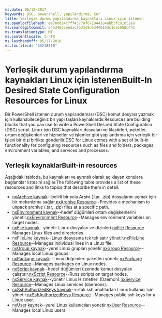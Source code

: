 ```yaml
---
ms.date: 06/12/2017
keywords: DSC, powershell, yapılandırma, Kur
title: Yerleşik durum yapılandırma kaynakları Linux için istenen
ms.openlocfilehash: ea700d24c7ff4377af671944184abb3f201852e8
ms.sourcegitcommit: 54534635eedacf531d8d6344019dc16a50b8b441
ms.translationtype: MT
ms.contentlocale: tr-TR
ms.lasthandoff: 05/17/2018
ms.locfileid: "34218510"
---
```

# <a name="built-in-desired-state-configuration-resources-for-linux"></a><span data-ttu-id="851f3-103">Yerleşik durum yapılandırma kaynakları Linux için istenen</span><span class="sxs-lookup"><span data-stu-id="851f3-103">Built-In Desired State Configuration Resources for Linux</span></span>

<span data-ttu-id="851f3-104">Bir PowerShell istenen durum yapılandırması (DSC) komut dosyası yazmak için kullanabileceğiniz bir yapı taşları kaynaklardır.</span><span class="sxs-lookup"><span data-stu-id="851f3-104">Resources are building blocks that you can use to write a PowerShell Desired State Configuration (DSC) script.</span></span> <span data-ttu-id="851f3-105">Linux için DSC kaynakları dosyaları ve klasörleri, paketler, ortam değişkenleri ve hizmetler ve işlemler gibi yapılandırma için yerleşik bir işlevi bir dizi birlikte gönderilir.</span><span class="sxs-lookup"><span data-stu-id="851f3-105">DSC for Linux comes with a set of built-in functionality for configuring resources such as files and folders, packages, environment variables, and services and processes.</span></span>

## <a name="built-in-resources"></a><span data-ttu-id="851f3-106">Yerleşik kaynaklar</span><span class="sxs-lookup"><span data-stu-id="851f3-106">Built-in resources</span></span>

<span data-ttu-id="851f3-107">Aşağıdaki tabloda, bu kaynakları ve ayrıntılı olarak açıklayan konulara bağlantılar listesini sağlar.</span><span class="sxs-lookup"><span data-stu-id="851f3-107">The following table provides a list of these resources and links to topics that describe them in detail.</span></span>

* <span data-ttu-id="851f3-108">[nxArchive kaynak](lnxArchiveResource.md)--belirli bir yola Arşivi (.tar, .zip) dosyalarını açmak için bir mekanizma sağlar.</span><span class="sxs-lookup"><span data-stu-id="851f3-108">[nxArchive Resource](lnxArchiveResource.md)--Provides a mechanism to unpack archive (.tar, .zip) files at a specific path.</span></span>
* <span data-ttu-id="851f3-109">[nxEnvironment kaynak](lnxEnvironmentResource.md)--hedef düğümleri ortam değişkenlerini yönetir.</span><span class="sxs-lookup"><span data-stu-id="851f3-109">[nxEnvironment Resource](lnxEnvironmentResource.md)--Manages environment variables on target nodes.</span></span>
* <span data-ttu-id="851f3-110">[nxFile kaynak](lnxFileResource.md)--yönetir Linux dosyaları ve dizinleri.</span><span class="sxs-lookup"><span data-stu-id="851f3-110">[nxFile Resource](lnxFileResource.md)--Manages Linux files and directories.</span></span>
* <span data-ttu-id="851f3-111">[nxFileLine kaynak](lnxFileLineResource.md)--Linux dosyasına tek tek satır yönetir.</span><span class="sxs-lookup"><span data-stu-id="851f3-111">[nxFileLine Resource](lnxFileLineResource.md)--Manages individual lines in a Linux file.</span></span>
* <span data-ttu-id="851f3-112">[nxGroup kaynak](lnxGroupResource.md)--yerel Linux grupları yönetir.</span><span class="sxs-lookup"><span data-stu-id="851f3-112">[nxGroup Resource](lnxGroupResource.md)--Manages local Linux groups.</span></span>
* <span data-ttu-id="851f3-113">[nxPackage kaynak](lnxPackageResource.md)--Linux düğümleri paketleri yönetir.</span><span class="sxs-lookup"><span data-stu-id="851f3-113">[nxPackage Resource](lnxPackageResource.md)--Manages packages on Linux nodes.</span></span>
* <span data-ttu-id="851f3-114">[nxScript kaynak](lnxScriptResource.md)--hedef düğümleri üzerinde komut dosyaları çalıştırır.</span><span class="sxs-lookup"><span data-stu-id="851f3-114">[nxScript Resource](lnxScriptResource.md)--Runs scripts on target nodes.</span></span>
* <span data-ttu-id="851f3-115">[nxService kaynak](lnxServiceResource.md)--yönetir Linux Hizmetleri (Daemon).</span><span class="sxs-lookup"><span data-stu-id="851f3-115">[nxService Resource](lnxServiceResource.md)--Manages Linux services (daemons).</span></span>
* <span data-ttu-id="851f3-116">[nxSshAuthorizedKeys kaynak](lnxSshAuthorizedKeysResource.md)--ortak ssh anahtarları Linux kullanıcı için yönetir.</span><span class="sxs-lookup"><span data-stu-id="851f3-116">[nxSshAuthorizedKeys Resource](lnxSshAuthorizedKeysResource.md)--Manages public ssh keys for a Linux user.</span></span>
* <span data-ttu-id="851f3-117">[nxUser kaynak](lnxUserResource.md)--yerel Linux kullanıcıları yönetir.</span><span class="sxs-lookup"><span data-stu-id="851f3-117">[nxUser Resource](lnxUserResource.md)--Manages local Linux users.</span></span>